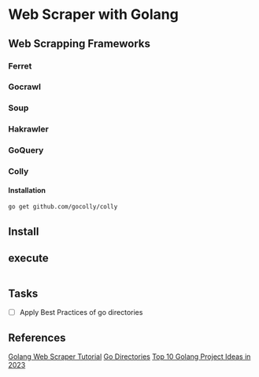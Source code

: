 # Web Scraper with Golang

## Web Scrapping Frameworks
### Ferret
### Gocrawl
### Soup
### Hakrawler
### GoQuery
### Colly
#### Installation
```bash
go get github.com/gocolly/colly 
```

## Install


## execute
````bash

````

## Tasks
- [ ] Apply Best Practices of go directories

## References
[Golang Web Scraper Tutorial](https://oxylabs.io/blog/golang-web-scraper)
[Go Directories](https://github.com/golang-standards/project-layout)
[Top 10 Golang Project Ideas in 2023](https://codersdaily.in/blog/top-10-golang-project-ideas-in-2023)